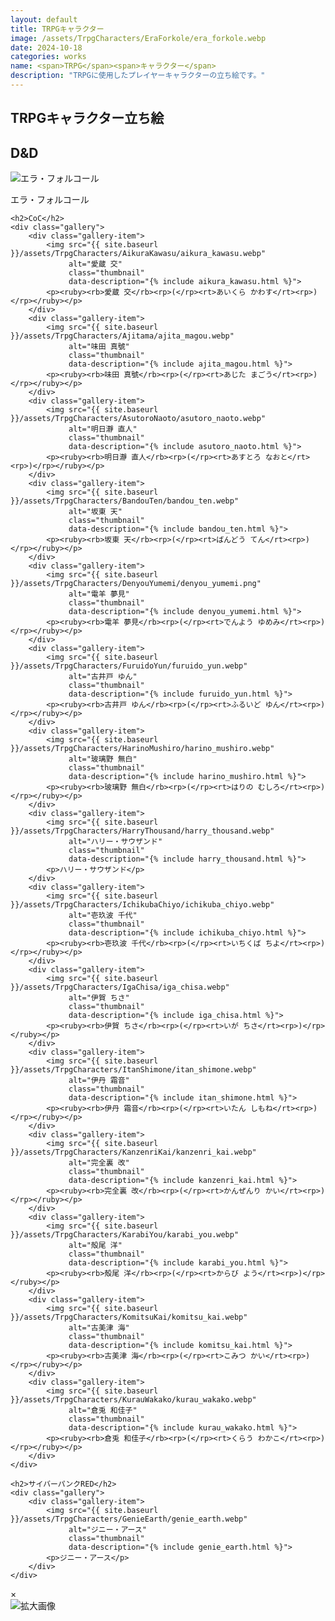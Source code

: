 ```yaml
---
layout: default
title: TRPGキャラクター
image: /assets/TrpgCharacters/EraForkole/era_forkole.webp
date: 2024-10-18
categories: works
name: <span>TRPG</span><span>キャラクター</span>
description: "TRPGに使用したプレイヤーキャラクターの立ち絵です。"
---
```

<section>
    <h1>TRPGキャラクター立ち絵</h1>
    <h2>D&amp;D</h2>
    <div class="gallery">
        <div class="gallery-item">
            <img src="{{ site.baseurl }}/assets/TrpgCharacters/EraForkole/era_forkole.webp"
                 alt="エラ・フォルコール"
                 class="thumbnail"
                 data-description="{% include era_forkole.html %}">
            <p>エラ・フォルコール</p>
        </div>
    </div>

    <h2>CoC</h2>
    <div class="gallery">
        <div class="gallery-item">
            <img src="{{ site.baseurl }}/assets/TrpgCharacters/AikuraKawasu/aikura_kawasu.webp"
                 alt="愛蔵 交"
                 class="thumbnail"
                 data-description="{% include aikura_kawasu.html %}">
            <p><ruby><rb>愛蔵 交</rb><rp>(</rp><rt>あいくら かわす</rt><rp>)</rp></ruby></p>
        </div>
        <div class="gallery-item">
            <img src="{{ site.baseurl }}/assets/TrpgCharacters/Ajitama/ajita_magou.webp"
                 alt="味田 真號"
                 class="thumbnail"
                 data-description="{% include ajita_magou.html %}">
            <p><ruby><rb>味田 真號</rb><rp>(</rp><rt>あじた まごう</rt><rp>)</rp></ruby></p>
        </div>
        <div class="gallery-item">
            <img src="{{ site.baseurl }}/assets/TrpgCharacters/AsutoroNaoto/asutoro_naoto.webp"
                 alt="明日瀞 直人"
                 class="thumbnail"
                 data-description="{% include asutoro_naoto.html %}">
            <p><ruby><rb>明日瀞 直人</rb><rp>(</rp><rt>あすとろ なおと</rt><rp>)</rp></ruby></p>
        </div>
        <div class="gallery-item">
            <img src="{{ site.baseurl }}/assets/TrpgCharacters/BandouTen/bandou_ten.webp"
                 alt="坂東 天"
                 class="thumbnail"
                 data-description="{% include bandou_ten.html %}">
            <p><ruby><rb>坂東 天</rb><rp>(</rp><rt>ばんどう てん</rt><rp>)</rp></ruby></p>
        </div>
        <div class="gallery-item">
            <img src="{{ site.baseurl }}/assets/TrpgCharacters/DenyouYumemi/denyou_yumemi.png"
                 alt="電羊 夢見"
                 class="thumbnail"
                 data-description="{% include denyou_yumemi.html %}">
            <p><ruby><rb>電羊 夢見</rb><rp>(</rp><rt>でんよう ゆめみ</rt><rp>)</rp></ruby></p>
        </div>
        <div class="gallery-item">
            <img src="{{ site.baseurl }}/assets/TrpgCharacters/FuruidoYun/furuido_yun.webp"
                 alt="古井戸 ゆん"
                 class="thumbnail"
                 data-description="{% include furuido_yun.html %}">
            <p><ruby><rb>古井戸 ゆん</rb><rp>(</rp><rt>ふるいど ゆん</rt><rp>)</rp></ruby></p>
        </div>
        <div class="gallery-item">
            <img src="{{ site.baseurl }}/assets/TrpgCharacters/HarinoMushiro/harino_mushiro.webp"
                 alt="玻璃野 無白"
                 class="thumbnail"
                 data-description="{% include harino_mushiro.html %}">
            <p><ruby><rb>玻璃野 無白</rb><rp>(</rp><rt>はりの むしろ</rt><rp>)</rp></ruby></p>
        </div>
        <div class="gallery-item">
            <img src="{{ site.baseurl }}/assets/TrpgCharacters/HarryThousand/harry_thousand.webp"
                 alt="ハリー・サウザンド"
                 class="thumbnail"
                 data-description="{% include harry_thousand.html %}">
            <p>ハリー・サウザンド</p>
        </div>
        <div class="gallery-item">
            <img src="{{ site.baseurl }}/assets/TrpgCharacters/IchikubaChiyo/ichikuba_chiyo.webp"
                 alt="壱玖波 千代"
                 class="thumbnail"
                 data-description="{% include ichikuba_chiyo.html %}">
            <p><ruby><rb>壱玖波 千代</rb><rp>(</rp><rt>いちくば ちよ</rt><rp>)</rp></ruby></p>
        </div>
        <div class="gallery-item">
            <img src="{{ site.baseurl }}/assets/TrpgCharacters/IgaChisa/iga_chisa.webp"
                 alt="伊賀 ちさ"
                 class="thumbnail"
                 data-description="{% include iga_chisa.html %}">
            <p><ruby><rb>伊賀 ちさ</rb><rp>(</rp><rt>いが ちさ</rt><rp>)</rp></ruby></p>
        </div>
        <div class="gallery-item">
            <img src="{{ site.baseurl }}/assets/TrpgCharacters/ItanShimone/itan_shimone.webp"
                 alt="伊丹 霜音"
                 class="thumbnail"
                 data-description="{% include itan_shimone.html %}">
            <p><ruby><rb>伊丹 霜音</rb><rp>(</rp><rt>いたん しもね</rt><rp>)</rp></ruby></p>
        </div>
        <div class="gallery-item">
            <img src="{{ site.baseurl }}/assets/TrpgCharacters/KanzenriKai/kanzenri_kai.webp"
                 alt="完全裏 改"
                 class="thumbnail"
                 data-description="{% include kanzenri_kai.html %}">
            <p><ruby><rb>完全裏 改</rb><rp>(</rp><rt>かんぜんり かい</rt><rp>)</rp></ruby></p>
        </div>
        <div class="gallery-item">
            <img src="{{ site.baseurl }}/assets/TrpgCharacters/KarabiYou/karabi_you.webp"
                 alt="殻尾 洋"
                 class="thumbnail"
                 data-description="{% include karabi_you.html %}">
            <p><ruby><rb>殻尾 洋</rb><rp>(</rp><rt>からび よう</rt><rp>)</rp></ruby></p>
        </div>
        <div class="gallery-item">
            <img src="{{ site.baseurl }}/assets/TrpgCharacters/KomitsuKai/komitsu_kai.webp"
                 alt="古美津 海"
                 class="thumbnail"
                 data-description="{% include komitsu_kai.html %}">
            <p><ruby><rb>古美津 海</rb><rp>(</rp><rt>こみつ かい</rt><rp>)</rp></ruby></p>
        </div>
        <div class="gallery-item">
            <img src="{{ site.baseurl }}/assets/TrpgCharacters/KurauWakako/kurau_wakako.webp"
                 alt="倉兎 和佳子"
                 class="thumbnail"
                 data-description="{% include kurau_wakako.html %}">
            <p><ruby><rb>倉兎 和佳子</rb><rp>(</rp><rt>くらう わかこ</rt><rp>)</rp></ruby></p>
        </div>
    </div>

    <h2>サイバーパンクRED</h2>
    <div class="gallery">
        <div class="gallery-item">
            <img src="{{ site.baseurl }}/assets/TrpgCharacters/GenieEarth/genie_earth.webp"
                 alt="ジニー・アース"
                 class="thumbnail"
                 data-description="{% include genie_earth.html %}">
            <p>ジニー・アース</p>
        </div>
    </div>
</section>

<div class="modal" id="modal">
    <span class="close" id="close">&times;</span>
    <div class="modal-content">
        <div class="modal-img">
            <img id="modalImg" alt="拡大画像">
        </div>
        <div class="modal-text" id="modalCaption"></div>
    </div>
</div>
<script src="{{ site.baseurl }}/script/modal-window.js"></script>
